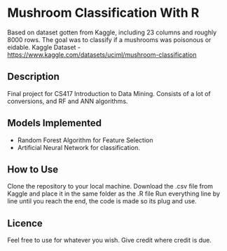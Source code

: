 # Mushroom Classification With R
  Based on dataset gotten from Kaggle, including 23 columns and roughly 8000 rows. The goal was to classify if a mushrooms was poisonous or eidable.
  Kaggle Dataset - https://www.kaggle.com/datasets/uciml/mushroom-classification


## Description
 Final project for CS417 Introduction to Data Mining. Consists of a lot of conversions, and RF and ANN algorithms.
  
## Models Implemented
  - Random Forest Algorithm for Feature Selection
  - Artificial Neural Network for classification.
  
## How to Use
 Clone the repository to your local machine.
 Download the .csv file from Kaggle and place it in the same folder as the .R file
 Run everything line by line until you reach the end, the code is made so its plug and use.
 
 ## Licence 
  Feel free to use for whatever you wish. Give credit where credit is due.
